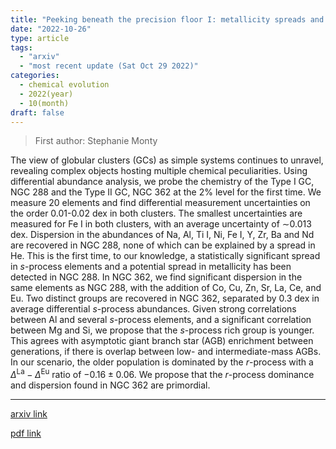 ```yaml
---
title: "Peeking beneath the precision floor I: metallicity spreads and multiple elemental dispersions in the globular clusters NGC 288 and NGC 362"
date: "2022-10-26"
type: article
tags:
  - "arxiv"
  - "most recent update (Sat Oct 29 2022)"
categories:
  - chemical evolution
  - 2022(year)
  - 10(month)
draft: false
---
```


> First author: Stephanie Monty

 The view of globular clusters (GCs) as simple systems continues to unravel,
revealing complex objects hosting multiple chemical peculiarities. Using
differential abundance analysis, we probe the chemistry of the Type I GC, NGC
288 and the Type II GC, NGC 362 at the 2\% level for the first time. We measure
20 elements and find differential measurement uncertainties on the order
0.01-0.02 dex in both clusters. The smallest uncertainties are measured for Fe
I in both clusters, with an average uncertainty of $\sim$0.013 dex. Dispersion
in the abundances of Na, Al, Ti I, Ni, Fe I, Y, Zr, Ba and Nd are recovered in
NGC 288, none of which can be explained by a spread in He. This is the first
time, to our knowledge, a statistically significant spread in $s$-process
elements and a potential spread in metallicity has been detected in NGC 288. In
NGC 362, we find significant dispersion in the same elements as NGC 288, with
the addition of Co, Cu, Zn, Sr, La, Ce, and Eu. Two distinct groups are
recovered in NGC 362, separated by 0.3 dex in average differential $s$-process
abundances. Given strong correlations between Al and several $s$-process
elements, and a significant correlation between Mg and Si, we propose that the
$s$-process rich group is younger. This agrees with asymptotic giant branch
star (AGB) enrichment between generations, if there is overlap between low- and
intermediate-mass AGBs. In our scenario, the older population is dominated by
the $r$-process with a $\Delta^{\mathrm{La}}-\Delta^{\mathrm{Eu}}$ ratio of
$-0.16\pm0.06$. We propose that the $r$-process dominance and dispersion found
in NGC 362 are primordial.

---
[arxiv link](http://arxiv.org/abs/2210.15061v1)

[pdf link](http://arxiv.org/pdf/2210.15061v1)